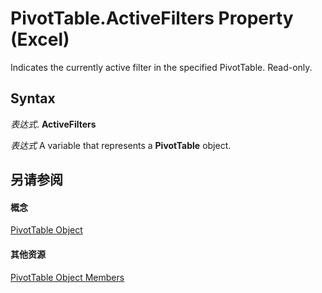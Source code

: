 
# PivotTable.ActiveFilters Property (Excel)

Indicates the currently active filter in the specified PivotTable. Read-only.


## Syntax

 _表达式_. **ActiveFilters**

 _表达式_ A variable that represents a **PivotTable** object.


## 另请参阅


#### 概念


[PivotTable Object](a9c1d4a0-78a9-f9a6-6daf-91cb63e45842.md)
#### 其他资源


[PivotTable Object Members](http://msdn.microsoft.com/library/8e8d1692-cf32-63c6-a1f6-54ddcc2a4964%28Office.15%29.aspx)